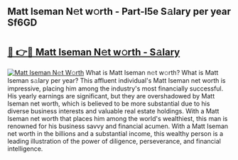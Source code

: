 ## Matt Iseman N𝚎t w𝚘rth - Part-l5e S𝚊lary per year Sf6GD

# <h2><a href="http://gc1ei0.nevu.top/?p=Matt+Iseman">🔗 👉🔴 Matt Iseman N𝚎t w𝚘rth - S𝚊lary</a></h2>

[![Matt Iseman N𝚎t W𝚘rth](https://i.imgur.com/Oavwk0R.jpeg)](http://gc1ei0.nevu.top/?p=Matt+Iseman)
What is Matt Iseman n𝚎t w𝚘rth? What is Matt Iseman s𝚊lary per year?
This affluent individual's Matt Iseman net worth is impressive, placing him among the industry's most financially successful. His yearly earnings are significant, but they are overshadowed by Matt Iseman net worth, which is believed to be more substantial due to his diverse business interests and valuable real estate holdings. With a Matt Iseman net worth that places him among the world's wealthiest, this man is renowned for his business savvy and financial acumen. With a Matt Iseman net worth in the billions and a substantial income, this wealthy person is a leading illustration of the power of diligence, perseverance, and financial intelligence.
